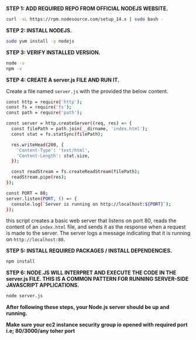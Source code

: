 
**STEP 1: ADD REQUIRED REPO FROM OFFICIAL NODEJS WEBSITE.**

```bash
curl -sL https://rpm.nodesource.com/setup_14.x | sudo bash -
```

**STEP 2: INSTALL NODEJS.**

```bash
sudo yum install -y nodejs
```

**STEP 3: VERIFY INSTALLED VERSION.**

```bash
node -v
npm -v
```

**STEP 4: CREATE A server.js FILE AND RUN IT.**

Create a file named `server.js` with the provided the below content.

```bash
const http = require('http');
const fs = require('fs');
const path = require('path');

const server = http.createServer((req, res) => {
  const filePath = path.join(__dirname, 'index.html');
  const stat = fs.statSync(filePath);

  res.writeHead(200, {
    'Content-Type': 'text/html',
    'Content-Length': stat.size,
  });

  const readStream = fs.createReadStream(filePath);
  readStream.pipe(res);
});

const PORT = 80;
server.listen(PORT, () => {
  console.log(`Server is running on http://localhost:${PORT}`);
});

```

this script creates a basic web server that listens on port 80, reads the content of an `index.html` file, and sends it as the response when a request is made to the server. The server logs a message indicating that it is running on `http://localhost:80`.

**STEP 5: INSTALL REQUIRED PACKAGES / INSTALL DEPENDENCIES.**

```bash
npm install
```

**STEP 6: NODE.JS WILL INTERPRET AND EXECUTE THE CODE IN THE server.js FILE. THIS IS A COMMON PATTERN FOR RUNNING SERVER-SIDE JAVASCRIPT APPLICATIONS.**

```bash
node server.js
```

**After following these steps, your Node.js server should be up and running.**

**Make sure your ec2 instance security group io opened with required port i.e; 80/3000/any toher port**
